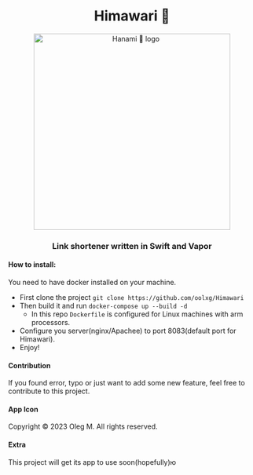 <h1 align="center">Himawari 🌻</h1>
<p align="center">
<img src="https://user-images.githubusercontent.com/44912908/218337395-59b8f4f4-9240-4109-9bc1-63c9a02da12f.png" width="400" alt="Hanami 🌸 logo"></img>
</p>

<h3 align="center">Link shortener written in Swift and Vapor</h3>

#### How to install:
You need to have docker installed on your machine.
* First clone the project `git clone https://github.com/oolxg/Himawari`
* Then build it and run `docker-compose up --build -d`
	* In this repo `Dockerfile` is configured for Linux machines with arm processors.
* Configure you server(nginx/Apachee) to port 8083(default port for Himawari).
* Enjoy!
	
#### Contribution

If you found error, typo or just want to add some new feature, feel free to contribute to this project.

#### App Icon

Copyright © 2023 Oleg M. All rights reserved.

#### Extra

This project will get its app to use soon(hopefully)ю
